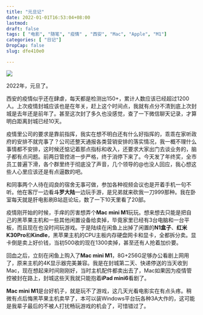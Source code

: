 ```yaml
---
title: "元旦记"
date: 2022-01-01T16:53:04+08:00
lastmod: 
draft: false
tags: [ "电影", "随笔", "疫情" , "西安", "Mac", "Apple", "M1"]
categories: [ "日记"]
DropCap: false
slug: dfe410e0

---
```


![](https://xiaomao260.github.io/picx-images-hosting/20240518/2343.8vmqmgefp1.webp)

2022年，元旦了。

西安的疫情似乎还在肆虐，每天都是检测出150+，累计人数应该已经超过1200人。上次疫情封城应该也是在年关，赶上这个时间点，我就有点分不清到底上次封城是去年还是前年了。甚至这次封了多久也没感觉，查了一下微信聊天记录，才算明白距离封城已经10天。

疫情里公司的要求是靠前指挥，我实在想不明白还有什么好指挥的，乖乖在家听政府的安排不就完事了？公司还整天通报各类营销安排的落实情况，我一概不理什么事情都不安排，这时候还惦记着那点指标和收入，还要求大家出门去谈业务的，脑子都有点问题。前两日管控进一步严格，终于消停下来了。今天发了年终奖，全市员工普遍下滑，各个群里终于彻底没了声音，几个领导的@也没人回应，我心想这些人心里应该还是有点逼数的吧。

和同事两个人待在阎良的宿舍无事可做，参加各种视频会议也是开着手机一句不听。他在客厅一边看**斗罗大陆**一边玩手游，是兄弟就来砍我一刀999那种。我在卧室每天就是肝电影刷B站逛论坛，数了一下10天里看了20部。

疫情刚开始的时候，手痒的厉害想弄个**Mac mini M1**玩玩。想来想去只能是把自己的黑苹果主机和一些其他闲置设备给卖掉，毕竟家里已经有3台电脑和一台平板，而且现在也没时间玩游戏。于是陆续在闲鱼上出掉了闲置的**N1盒子**、**红米K30Pro**和**Kindle**，黑苹果主机的CPU主板内存硬盘网卡和显卡，全都拆分卖。显卡倒是卖上好价钱，当初500收的现在1300卖掉，甚至还有人抢着加价要。

回血之后，立刻在闲鱼上购入了**Mac mini M1**，8G+256G足够办公看剧上网用了，原来主机的4K显示器完美兼容。我是在封城第二天、快递停送的当天收到Mac，现在想起来时间刚刚好，当时主机配件都卖出去了，Mac如果因为疫情管控被封在路上，封城这些天我就只能抱着**iPad mini6**看剧了。

**Mac mini M1**是台好机子，就是玩不了游戏，这几天光看电影实在有点头疼。稍微有点后悔黑苹果主机卖早了，本可以装Windows平台玩各种3A大作的，这可能是我辈子最后的不被人打扰畅玩游戏的机会了，可惜错过了。
